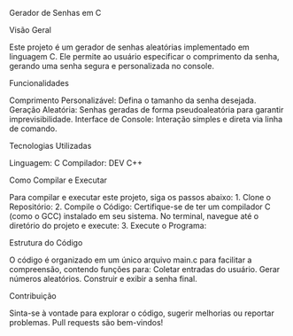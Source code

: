 Gerador de Senhas em C

Visão Geral

Este projeto é um gerador de senhas aleatórias implementado em linguagem C. 
Ele permite ao usuário especificar o comprimento da senha, gerando uma senha segura e personalizada no console.

Funcionalidades

Comprimento Personalizável: Defina o tamanho da senha desejada.
Geração Aleatória: Senhas geradas de forma pseudoaleatória para garantir imprevisibilidade.
Interface de Console: Interação simples e direta via linha de comando.

Tecnologias Utilizadas

Linguagem: C
Compilador: DEV C++

Como Compilar e Executar

Para compilar e executar este projeto, siga os passos abaixo:
1.
Clone o Repositório:
2.
Compile o Código:
Certifique-se de ter um compilador C (como o GCC) instalado em seu sistema. No terminal, navegue até o diretório do projeto e execute:
3.
Execute o Programa:

Estrutura do Código

O código é organizado em um único arquivo main.c para facilitar a compreensão, contendo funções para:
Coletar entradas do usuário.
Gerar números aleatórios.
Construir e exibir a senha final.

Contribuição

Sinta-se à vontade para explorar o código, sugerir melhorias ou reportar problemas. Pull requests são bem-vindos!

